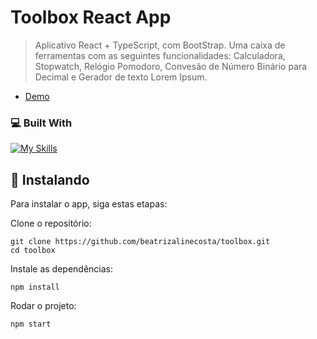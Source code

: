 # Toolbox React App

>Aplicativo React + TypeScript, com BootStrap.
>Uma caixa de ferramentas com as seguintes funcionalidades: Calculadora, Stopwatch, Relógio Pomodoro, Convesão de Número Binário para Decimal e Gerador de texto Lorem Ipsum.
- [Demo](https://beatrizalinecosta.github.io/toolbox/)

### 💻 Built With
[![My Skills](https://skillicons.dev/icons?i=react,ts,html,css,bootstrap)](https://skillicons.dev)

## 🚀 Instalando

Para instalar o app, siga estas etapas:

Clone o repositório:

```
git clone https://github.com/beatrizalinecosta/toolbox.git
cd toolbox
```

Instale as dependências:

```
npm install
```

Rodar o projeto:

```
npm start
```


